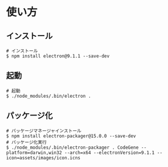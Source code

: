 # 使い方

## インストール

```bash:
# インストール
$ npm install electron@9.1.1 --save-dev
```

## 起動

```bash:
# 起動
$ ./node_modules/.bin/electron .
```

## パッケージ化

```bash:
# パッケージマネージャインストール
$ npm install electron-packager@15.0.0 --save-dev
# パッケージ化実行
$ ./node_modules/.bin/electron-packager . CodeGene --platform=darwin,win32 --arch=x64 --electronVersion=9.1.1 --icon=assets/images/icon.icns
```
